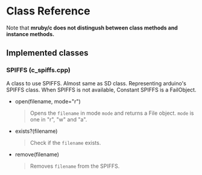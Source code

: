 # Class Reference 
Note that **mruby/c does not distingush between class methods and instance methods.**

## Implemented classes

### SPIFFS (c_spiffs.cpp)
A class to use SPIFFS. Almost same as SD class.
Representing arduino's SPIFFS class. When SPIFFS is not available, Constant SPIFFS is a FailObject.

- open(filename, mode="r")
  > Opens the `filename` in mode `mode` and returns a File object.
  > `mode` is one in "r", "w" and "a".
- exists?(filename)
  > Check if the `filename` exists.
- remove(filename)
  > Removes `filename` from the SPIFFS.
